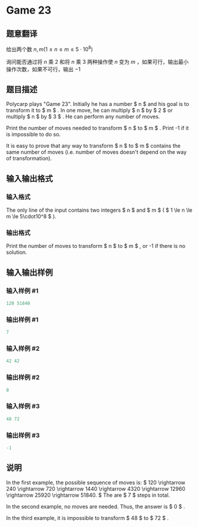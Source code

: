 # Game 23

## 题意翻译

给出两个数 $n,m (1 \le n \le m \le 5 \cdot 10^{8})$

询问能否通过将 $n$ 乘 $2$ 和将 $n$ 乘 $3$ 两种操作使 $n$ 变为 $m$ ，如果可行，输出最小操作次数，如果不可行，输出 $-1$

## 题目描述

Polycarp plays "Game 23". Initially he has a number $ n $ and his goal is to transform it to $ m $ . In one move, he can multiply $ n $ by $ 2 $ or multiply $ n $ by $ 3 $ . He can perform any number of moves.

Print the number of moves needed to transform $ n $ to $ m $ . Print -1 if it is impossible to do so.

It is easy to prove that any way to transform $ n $ to $ m $ contains the same number of moves (i.e. number of moves doesn't depend on the way of transformation).

## 输入输出格式

### 输入格式

The only line of the input contains two integers $ n $ and $ m $ ( $ 1 \le n \le m \le 5\cdot10^8 $ ).

### 输出格式

Print the number of moves to transform $ n $ to $ m $ , or -1 if there is no solution.

## 输入输出样例

### 输入样例 #1

```cpp
120 51840

```
### 输出样例 #1

```cpp
7

```
### 输入样例 #2

```cpp
42 42

```
### 输出样例 #2

```cpp
0

```
### 输入样例 #3

```cpp
48 72

```
### 输出样例 #3

```cpp
-1

```
## 说明

In the first example, the possible sequence of moves is: $ 120 \rightarrow 240 \rightarrow 720 \rightarrow 1440 \rightarrow 4320 \rightarrow 12960 \rightarrow 25920 \rightarrow 51840. $ The are $ 7 $ steps in total.

In the second example, no moves are needed. Thus, the answer is $ 0 $ .

In the third example, it is impossible to transform $ 48 $ to $ 72 $ .

